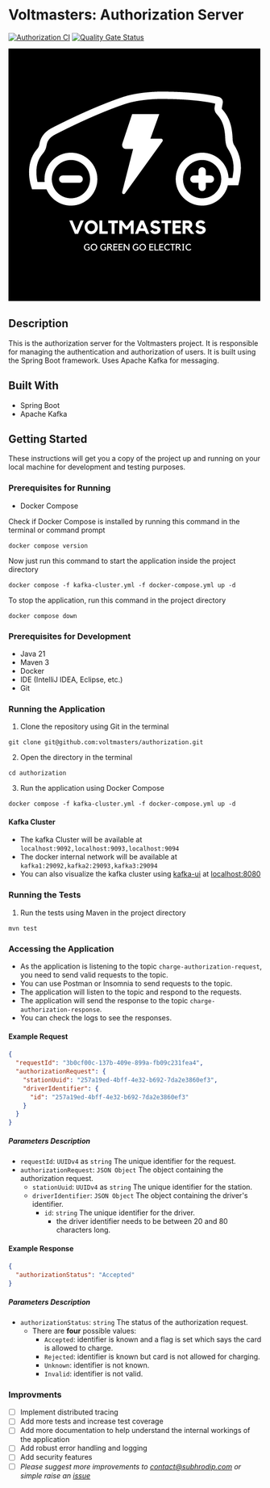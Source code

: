 # Voltmasters: Authorization Server
[![Authorization CI](https://github.com/voltmasters/authorization/actions/workflows/authorization-ci.yml/badge.svg)](https://github.com/voltmasters/authorization/actions/workflows/authorization-ci.yml)
[![Quality Gate Status](https://sonarcloud.io/api/project_badges/measure?project=voltmasters_authorization&metric=alert_status)](https://sonarcloud.io/summary/new_code?id=voltmasters_authorization)

<!-- Image from etc -->
![Voltmasters](etc/charging.png)

## Description
This is the authorization server for the Voltmasters project.
It is responsible for managing the authentication and authorization of users.
It is built using the Spring Boot framework.
Uses Apache Kafka for messaging.

## Built With
- Spring Boot
- Apache Kafka

## Getting Started
These instructions will get you a copy of the project up and running on your local machine for development and testing purposes.

### Prerequisites for Running
- Docker Compose

Check if Docker Compose is installed by running this command in the terminal or command prompt
```shell
docker compose version
```

Now just run this command to start the application inside the project directory
```shell
docker compose -f kafka-cluster.yml -f docker-compose.yml up -d
```

To stop the application, run this command in the project directory
```shell
docker compose down
```

### Prerequisites for Development
- Java 21
- Maven 3
- Docker
- IDE (IntelliJ IDEA, Eclipse, etc.)
- Git

### Running the Application
1. Clone the repository using Git in the terminal 
```shell
git clone git@github.com:voltmasters/authorization.git
```
2. Open the directory in the terminal
```shell
cd authorization
```
3. Run the application using Docker Compose
```shell
docker compose -f kafka-cluster.yml -f docker-compose.yml up -d
```

#### Kafka Cluster
- The kafka Cluster will be available at `localhost:9092,localhost:9093,localhost:9094`
- The docker internal network will be available at `kafka1:29092,kafka2:29093,kafka3:29094`
- You can also visualize the kafka cluster using [kafka-ui](https://docs.kafka-ui.provectus.io/) at [localhost:8080](http://localhost:8080/)

### Running the Tests
1. Run the tests using Maven in the project directory
```shell
mvn test
```

### Accessing the Application
- As the application is listening to the topic `charge-authorization-request`, you need to send valid requests to the topic.
- You can use Postman or Insomnia to send requests to the topic.
- The application will listen to the topic and respond to the requests.
- The application will send the response to the topic `charge-authorization-response`.
- You can check the logs to see the responses.

#### Example Request
```json
{
  "requestId": "3b0cf00c-137b-409e-899a-fb09c231fea4",
  "authorizationRequest": {
    "stationUuid": "257a19ed-4bff-4e32-b692-7da2e3860ef3",
    "driverIdentifier": {
      "id": "257a19ed-4bff-4e32-b692-7da2e3860ef3"
    }
  }
}
```

##### Parameters Description
- `requestId`: `UUIDv4` as `string` The unique identifier for the request.
- `authorizationRequest`: `JSON Object` The object containing the authorization request.
  - `stationUuid`: `UUIDv4` as `string` The unique identifier for the station.
  - `driverIdentifier`: `JSON Object` The object containing the driver's identifier.
    - `id`: `string` The unique identifier for the driver.
      - the driver identifier needs to be between 20 and 80 characters long.

#### Example Response
```json
{
  "authorizationStatus": "Accepted"
}
```

##### Parameters Description
- `authorizationStatus`: `string` The status of the authorization request.
  - There are **four** possible values:
    - `Accepted`: identifier is known and a flag is set which says the card is allowed to charge.
    - `Rejected`: identifier is known but card is not allowed for charging.
    - `Unknown`: identifier is not known.
    - `Invalid`: identifier is not valid.

### Improvments
- [ ] Implement distributed tracing
- [ ] Add more tests and increase test coverage
- [ ] Add more documentation to help understand the internal workings of the application
- [ ] Add robust error handling and logging
- [ ] Add security features
- [ ] *Please suggest more improvements to [contact@subhrodip.com](mailto:contact@subhrodip.com)
     or simple raise an [issue](https://github.com/voltmasters/authorization/issues/new/choose)*
